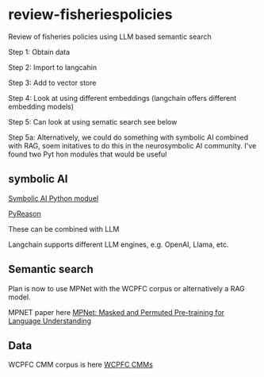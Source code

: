 # review-fisheriespolicies
Review of fisheries policies using LLM based semantic search

Step 1: Obtain data

Step 2: Import to langcahin

Step 3: Add to vector store

Step 4: Look at using different embeddings (langchain offers different embedding models)

Step 5: Can look at using sematic search see below

Step 5a: Alternatively, we could do something with symbolic AI combined with RAG, soem initatives to do this in the neurosymbolic AI community.
I've found two Pyt hon modules that would be useful
 
## symbolic AI

[Symbolic AI Python moduel](https://pypi.org/project/symbolicai/)

[PyReason](https://github.com/lab-v2/pyreason)

These can be combined with LLM 

Langchain supports different LLM engines, e.g. OpenAI, Llama, etc.  

## Semantic search

Plan is now to use MPNet with the WCPFC corpus or alternatively a RAG model.

MPNET paper here [MPNet: Masked and Permuted Pre-training for Language Understanding](https://arxiv.org/abs/2004.09297)

## Data 

WCPFC CMM corpus is here [WCPFC CMMs](https://cmm.wcpfc.int/)
